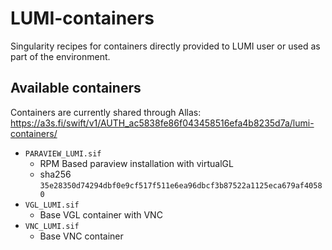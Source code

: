 # LUMI-containers
Singularity recipes for containers directly provided to LUMI user or used as part of the environment.


## Available containers 

Containers are currently shared through Allas: 
<https://a3s.fi/swift/v1/AUTH_ac5838fe86f043458516efa4b8235d7a/lumi-containers/>

- `PARAVIEW_LUMI.sif`
  - RPM Based paraview installation with virtualGL
  - sha256 `35e28350d74294dbf0e9cf517f511e6ea96dbcf3b87522a1125eca679af40580`
- `VGL_LUMI.sif`
  - Base VGL container with VNC   	
- `VNC_LUMI.sif`
  - Base VNC container 
